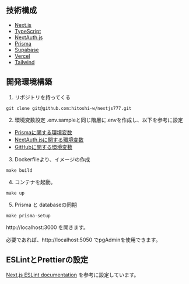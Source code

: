 ## 技術構成

- [Next.js](https://nextjs.org/)
- [TypeScript](https://www.typescriptlang.org/)
- [NextAuth.js](https://next-auth.js.org/)
- [Prisma](https://prisma.io/)
- [Supabase](https://supabase.com/)
- [Vercel](http://vercel.com/)
- [Tailwind](https://tailwindcss.com/)

## 開発環境構築
1. リポジトリを持ってくる
```
git clone git@github.com:hitoshi-w/nextjs777.git
```

2. 環境変数設定
.env.sampleと同じ階層に.envを作成し、以下を参考に設定
- [Prismaに関する環境変数](https://www.prisma.io/docs/reference/database-reference/connection-urls)
- [NextAuth.jsに関する環境変数](https://next-auth.js.org/configuration/options)
- [GitHubに関する環境変数](https://docs.github.com/ja/apps/oauth-apps/building-oauth-apps/creating-an-oauth-app)


3. Dockerfileより、イメージの作成
```
make build
```

4. コンテナを起動。
```
make up
```

5. Prisma と databaseの同期
```
make prisma-setup
```
http://localhost:3000 を開きます。

必要であれば、http://localhost:5050 でpgAdminを使用できます。

## ESLintとPrettierの設定
[Next.js ESLint documentation](https://nextjs.org/docs/pages/building-your-application/configuring/eslint) を参考に設定しています。


